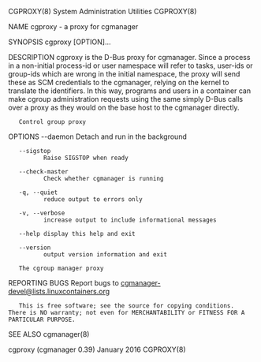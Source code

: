CGPROXY(8)                                                                           System Administration Utilities                                                                           CGPROXY(8)

NAME
       cgproxy - a proxy for cgmanager

SYNOPSIS
       cgproxy [OPTION]...

DESCRIPTION
       cgproxy  is the D-Bus proxy for cgmanager.  Since a process in a non-initial process-id or user namespace will refer to tasks, user-ids or group-ids which are wrong in the initial namespace, the
       proxy will send these as SCM credentials to the cgmanager, relying on the kernel to translate the identifiers.  In this way, programs and users in a  container  can  make  cgroup  administration
       requests using the same simply D-Bus calls over a proxy as they would on the base host to the cgmanager directly.

       Control group proxy

OPTIONS
       --daemon
              Detach and run in the background

       --sigstop
              Raise SIGSTOP when ready

       --check-master
              Check whether cgmanager is running

       -q, --quiet
              reduce output to errors only

       -v, --verbose
              increase output to include informational messages

       --help display this help and exit

       --version
              output version information and exit

       The cgroup manager proxy

REPORTING BUGS
       Report bugs to <cgmanager-devel@lists.linuxcontainers.org>

       This is free software; see the source for copying conditions.  There is NO warranty; not even for MERCHANTABILITY or FITNESS FOR A PARTICULAR PURPOSE.

SEE ALSO
       cgmanager(8)

cgproxy (cgmanager 0.39)                                                                       January 2016                                                                                    CGPROXY(8)
